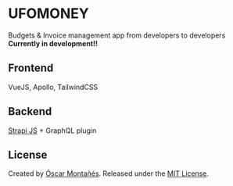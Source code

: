 # UFOMONEY
Budgets &amp; Invoice management app from developers to developers
**Currently in development!!**

## Frontend
VueJS, Apollo, TailwindCSS

## Backend
[Strapi JS](https://strapi.io/) + GraphQL plugin

## License
Created by [Óscar Montañés](https://github.com/ufoworks). Released under the [MIT License](https://github.com/ufoworks/ufomoney/blob/master/LICENSE).